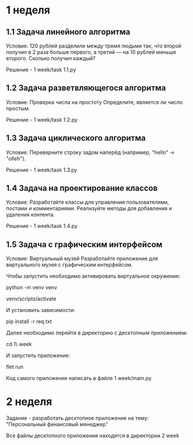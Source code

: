 # 1 неделя

## 1.1 Задача линейного алгоритма

Условие:
120 рублей разделили между тремя людьми так, что второй получил в 2 раза больше первого, а третий — на 10 рублей меньше второго. Сколько получил каждый?

Решение - 1 week/task 1.1.py

## 1.2 Задача разветвляющегося алгоритма

Условие:
Проверка числа на простоту
Определите, является ли число простым.

Решение - 1 week/task 1.2.py

## 1.3 Задача циклического алгоритма

Условие:
Переверните строку задом наперёд (например, "hello" → "olleh").

Решение - 1 week/task 1.3.py

## 1.4 Задача на проектирование классов

Условие:
Разработайте классы для управления пользователями, постами и комментариями. Реализуйте методы для добавления и удаления контента.

Решение - 1 week/task 1.4.py

## 1.5 Задача с графическим интерфейсом
Условие:
Виртуальный музей
Разработайте приложение для виртуального музея с графическим интерфейсом.

Чтобы запустить необходимо активировать виртуальное окружение:

python -m venv venv

venv/scripts/activate

И установить зависимости:

pip install -r req.txt

Далее необходимо перейти в директорию с десктопным приложением:

cd 1\ week

И запустить приложение:

flet run

Код самого приложения написать в файле 1 week/main.py 

# 2 неделя

Задание - разработать десктопное приложение на тему: "Персональный финансовый менеджер"

Все файлы десктопного приложения находятся в директории 2 week

